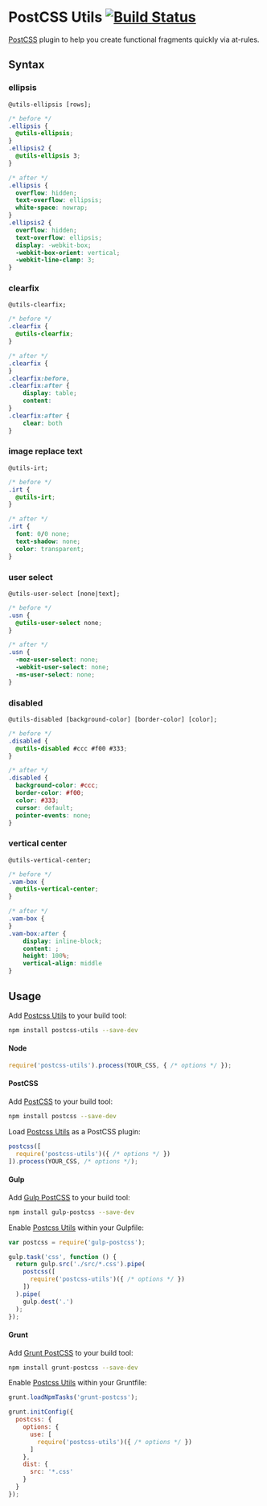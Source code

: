 # PostCSS Utils [![Build Status][travis-img]][travis]

[PostCSS] plugin to help you create functional fragments quickly via at-rules.

## Syntax

### ellipsis


`@utils-ellipsis [rows];`

```css
/* before */
.ellipsis {
  @utils-ellipsis;
}
.ellipsis2 {
  @utils-ellipsis 3;
}

/* after */
.ellipsis {
  overflow: hidden;
  text-overflow: ellipsis;
  white-space: nowrap;
}
.ellipsis2 {
  overflow: hidden;
  text-overflow: ellipsis;
  display: -webkit-box;
  -webkit-box-orient: vertical;
  -webkit-line-clamp: 3;
}
```

### clearfix
`@utils-clearfix;`

```css
/* before */
.clearfix {
  @utils-clearfix;
}

/* after */
.clearfix {
}
.clearfix:before,
.clearfix:after {
    display: table;
    content: 
}
.clearfix:after {
    clear: both
}
```

### image replace text
`@utils-irt;`

```css
/* before */
.irt {
  @utils-irt;
}

/* after */
.irt {
  font: 0/0 none;
  text-shadow: none;
  color: transparent;
}
```

### user select
`@utils-user-select [none|text];`

```css
/* before */
.usn {
  @utils-user-select none;
}

/* after */
.usn {
  -moz-user-select: none;
  -webkit-user-select: none;
  -ms-user-select: none;
}
```

### disabled
`@utils-disabled [background-color] [border-color] [color];`

```css
/* before */
.disabled {
  @utils-disabled #ccc #f00 #333;
}

/* after */
.disabled {
  background-color: #ccc;
  border-color: #f00;
  color: #333;
  cursor: default;
  pointer-events: none;
}
```

### vertical center
`@utils-vertical-center;`

```css
/* before */
.vam-box {
  @utils-vertical-center;
}

/* after */
.vam-box {
}
.vam-box:after {
    display: inline-block;
    content: ;
    height: 100%;
    vertical-align: middle
}
```

## Usage

Add [Postcss Utils] to your build tool:

```bash
npm install postcss-utils --save-dev
```

#### Node

```js
require('postcss-utils').process(YOUR_CSS, { /* options */ });
```

#### PostCSS

Add [PostCSS] to your build tool:

```bash
npm install postcss --save-dev
```

Load [Postcss Utils] as a PostCSS plugin:

```js
postcss([
  require('postcss-utils')({ /* options */ })
]).process(YOUR_CSS, /* options */);
```

#### Gulp

Add [Gulp PostCSS] to your build tool:

```bash
npm install gulp-postcss --save-dev
```

Enable [Postcss Utils] within your Gulpfile:

```js
var postcss = require('gulp-postcss');

gulp.task('css', function () {
  return gulp.src('./src/*.css').pipe(
    postcss([
      require('postcss-utils')({ /* options */ })
    ])
  ).pipe(
    gulp.dest('.')
  );
});
```

#### Grunt

Add [Grunt PostCSS] to your build tool:

```bash
npm install grunt-postcss --save-dev
```

Enable [Postcss Utils] within your Gruntfile:

```js
grunt.loadNpmTasks('grunt-postcss');

grunt.initConfig({
  postcss: {
    options: {
      use: [
        require('postcss-utils')({ /* options */ })
      ]
    },
    dist: {
      src: '*.css'
    }
  }
});
```

[PostCSS]: https://github.com/postcss/postcss
[Postcss Utils]: https://github.com/baiyaaaaa/postcss-utils
[travis-img]: https://travis-ci.org/baiyaaaaa/postcss-utils.svg
[travis]: https://travis-ci.org/baiyaaaaa/postcss-utils
[Gulp PostCSS]: https://github.com/postcss/gulp-postcss
[Grunt PostCSS]: https://github.com/nDmitry/grunt-postcss
